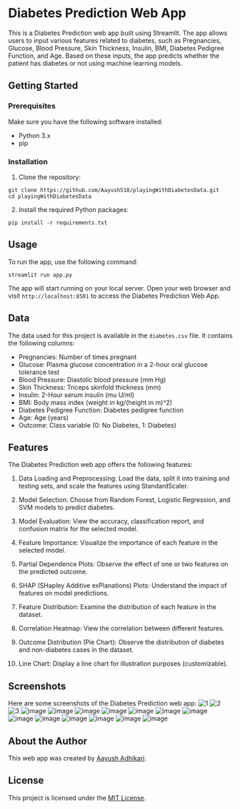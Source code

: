 # Diabetes Prediction Web App

This is a Diabetes Prediction web app built using Streamlit. The app allows users to input various features related to diabetes, such as Pregnancies, Glucose, Blood Pressure, Skin Thickness, Insulin, BMI, Diabetes Pedigree Function, and Age. Based on these inputs, the app predicts whether the patient has diabetes or not using machine learning models.

## Getting Started

### Prerequisites

Make sure you have the following software installed:

- Python 3.x
- pip

### Installation

1. Clone the repository:

```
git clone https://github.com/Aayush518/playingWithDiabetesData.git
cd playingWithDiabetesData
```

2. Install the required Python packages:

```
pip install -r requirements.txt
```

## Usage

To run the app, use the following command:

```
streamlit run app.py
```

The app will start running on your local server. Open your web browser and visit `http://localhost:8501` to access the Diabetes Prediction Web App.

## Data

The data used for this project is available in the `diabetes.csv` file. It contains the following columns:

- Pregnancies: Number of times pregnant
- Glucose: Plasma glucose concentration in a 2-hour oral glucose tolerance test
- Blood Pressure: Diastolic blood pressure (mm Hg)
- Skin Thickness: Triceps skinfold thickness (mm)
- Insulin: 2-Hour serum insulin (mu U/ml)
- BMI: Body mass index (weight in kg/(height in m)^2)
- Diabetes Pedigree Function: Diabetes pedigree function
- Age: Age (years)
- Outcome: Class variable (0: No Diabetes, 1: Diabetes)

## Features

The Diabetes Prediction web app offers the following features:

1. Data Loading and Preprocessing: Load the data, split it into training and testing sets, and scale the features using StandardScaler.

2. Model Selection: Choose from Random Forest, Logistic Regression, and SVM models to predict diabetes.

3. Model Evaluation: View the accuracy, classification report, and confusion matrix for the selected model.

4. Feature Importance: Visualize the importance of each feature in the selected model.

5. Partial Dependence Plots: Observe the effect of one or two features on the predicted outcome.

6. SHAP (SHapley Additive exPlanations) Plots: Understand the impact of features on model predictions.

7. Feature Distribution: Examine the distribution of each feature in the dataset.

8. Correlation Heatmap: View the correlation between different features.

9. Outcome Distribution (Pie Chart): Observe the distribution of diabetes and non-diabetes cases in the dataset.

10. Line Chart: Display a line chart for illustration purposes (customizable).

## Screenshots

Here are some screenshots of the Diabetes Prediction web app:
![1](https://github.com/Aayush518/playingWithDiabetesData/assets/77236863/a073dccd-437d-4377-b182-b0a72e76f8af)
![2](https://github.com/Aayush518/playingWithDiabetesData/assets/77236863/46250c77-1f41-41a8-8d04-2efe3b191f87)
![3](https://github.com/Aayush518/playingWithDiabetesData/assets/77236863/e985412a-638d-423c-aee9-fc8bc9e42e59)
![image](https://github.com/Aayush518/playingWithDiabetesData/assets/77236863/b4f7125b-7f90-4314-a165-ca31d7cbcbce)
![image](https://github.com/Aayush518/playingWithDiabetesData/assets/77236863/f1410b7d-8d93-418a-9014-54b30c7fda7b)
![image](https://github.com/Aayush518/playingWithDiabetesData/assets/77236863/b6485842-d5c7-4314-967a-0a5eb4666d1d)
![image](https://github.com/Aayush518/playingWithDiabetesData/assets/77236863/e490d839-3239-470b-b81a-7c6643297068)
![image](https://github.com/Aayush518/playingWithDiabetesData/assets/77236863/d7c1d04e-7e89-4445-a9b3-7bcce6b4dc6c)
![image](https://github.com/Aayush518/playingWithDiabetesData/assets/77236863/53d2cae2-8a46-4041-bf30-933ca9a4e136)
![image](https://github.com/Aayush518/playingWithDiabetesData/assets/77236863/9eb08adf-1f47-41a5-a732-75d672cdcea4)
![image](https://github.com/Aayush518/playingWithDiabetesData/assets/77236863/abe0b26d-cecd-424a-a3cf-e3b9239ce789)
![image](https://github.com/Aayush518/playingWithDiabetesData/assets/77236863/aa2f9608-d7e0-437f-83f9-eceb61928909)
![image](https://github.com/Aayush518/playingWithDiabetesData/assets/77236863/e0c507f6-8d62-42a8-9642-96507c08f2d5)
![image](https://github.com/Aayush518/playingWithDiabetesData/assets/77236863/6d323633-78f8-4ca0-a09e-b164297f415c)
![image](https://github.com/Aayush518/playingWithDiabetesData/assets/77236863/32d89705-c01a-4ae7-a24c-73442a9c9aeb)
![image](https://github.com/Aayush518/playingWithDiabetesData/assets/77236863/35d0fd69-b89c-4824-9d68-580b9fc133ea)








## About the Author

This web app was created by [Aayush Adhikari](https://github.com/Aayush518).

## License

This project is licensed under the [MIT License](LICENSE).
